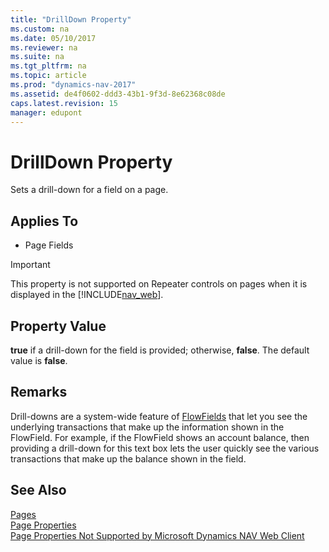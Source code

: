```yaml
---
title: "DrillDown Property"
ms.custom: na
ms.date: 05/10/2017
ms.reviewer: na
ms.suite: na
ms.tgt_pltfrm: na
ms.topic: article
ms.prod: "dynamics-nav-2017"
ms.assetid: de4f0602-ddd3-43b1-9f3d-8e62368c08de
caps.latest.revision: 15
manager: edupont
---
```

# DrillDown Property
Sets a drill-down for a field on a page.  
  
## Applies To  
  
-   Page Fields  
  
> [!IMPORTANT]  
>  This property is not supported on Repeater controls on pages when it is displayed in the [!INCLUDE[nav_web](includes/nav_web_md.md)].  
  
## Property Value  
 **true** if a drill-down for the field is provided; otherwise, **false**. The default value is **false**.  
  
## Remarks  
 Drill-downs are a system-wide feature of [FlowFields](FlowFields.md) that let you see the underlying transactions that make up the information shown in the FlowField. For example, if the FlowField shows an account balance, then providing a drill-down for this text box lets the user quickly see the various transactions that make up the balance shown in the field.  
  
## See Also  
 [Pages](Pages.md)   
 [Page Properties](Page-Properties.md)   
 [Page Properties Not Supported by Microsoft Dynamics NAV Web Client](Page-Properties-Not-Supported-by-Microsoft-Dynamics-NAV-Web-Client.md)